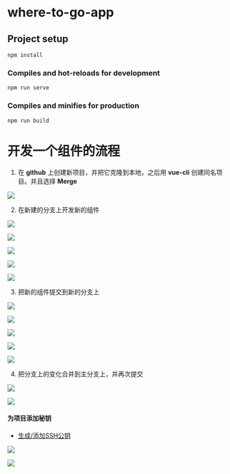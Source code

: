 # where-to-go-app

## Project setup
```
npm install
```

### Compiles and hot-reloads for development
```
npm run serve
```

### Compiles and minifies for production
```
npm run build
```


# 开发一个组件的流程

1) 在 **github** 上创建新项目，并把它克隆到本地，之后用 **vue-cli** 创建同名项目。并且选择 **Merge** 


![](https://gitee.com/djalejandro/notebook/raw/notebook/%E9%A1%B9%E7%9B%AE%E9%85%8D%E5%9B%BE/where-to-go-app/001.png "")

2) 在新建的分支上开发新的组件

![](https://gitee.com/djalejandro/notebook/raw/notebook/%E9%A1%B9%E7%9B%AE%E9%85%8D%E5%9B%BE/where-to-go-app/002.png "")


![](https://gitee.com/djalejandro/notebook/raw/notebook/%E9%A1%B9%E7%9B%AE%E9%85%8D%E5%9B%BE/where-to-go-app/003.png "")

![](https://gitee.com/djalejandro/notebook/raw/notebook/%E9%A1%B9%E7%9B%AE%E9%85%8D%E5%9B%BE/where-to-go-app/004.png "")

![](https://gitee.com/djalejandro/notebook/raw/notebook/%E9%A1%B9%E7%9B%AE%E9%85%8D%E5%9B%BE/where-to-go-app/005.png "")

![](https://gitee.com/djalejandro/notebook/raw/notebook/%E9%A1%B9%E7%9B%AE%E9%85%8D%E5%9B%BE/where-to-go-app/006.png "")

3) 把新的组件提交到新的分支上

![](https://gitee.com/djalejandro/notebook/raw/notebook/%E9%A1%B9%E7%9B%AE%E9%85%8D%E5%9B%BE/where-to-go-app/007.png "")

![](https://gitee.com/djalejandro/notebook/raw/notebook/%E9%A1%B9%E7%9B%AE%E9%85%8D%E5%9B%BE/where-to-go-app/008.png "")

![](https://gitee.com/djalejandro/notebook/raw/notebook/%E9%A1%B9%E7%9B%AE%E9%85%8D%E5%9B%BE/where-to-go-app/009.png "")

![](https://gitee.com/djalejandro/notebook/raw/notebook/%E9%A1%B9%E7%9B%AE%E9%85%8D%E5%9B%BE/where-to-go-app/010.png "")

![](https://gitee.com/djalejandro/notebook/raw/notebook/%E9%A1%B9%E7%9B%AE%E9%85%8D%E5%9B%BE/where-to-go-app/011.png "")

4) 把分支上的变化合并到主分支上，并再次提交

![](https://gitee.com/djalejandro/notebook/raw/notebook/%E9%A1%B9%E7%9B%AE%E9%85%8D%E5%9B%BE/where-to-go-app/012.png "")

![](https://gitee.com/djalejandro/notebook/raw/notebook/%E9%A1%B9%E7%9B%AE%E9%85%8D%E5%9B%BE/where-to-go-app/013.png "")


#### 为项目添加秘钥

- [生成/添加SSH公钥](https://gitee.com/help/articles/4181)

![](https://gitee.com/djalejandro/notebook/raw/notebook/%E9%A1%B9%E7%9B%AE%E9%85%8D%E5%9B%BE/where-to-go-app/01.png "")


![](https://gitee.com/djalejandro/notebook/raw/notebook/%E9%A1%B9%E7%9B%AE%E9%85%8D%E5%9B%BE/where-to-go-app/02.png "")

